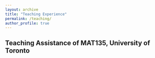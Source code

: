 ```yaml
---
layout: archive
title: "Teaching Experience"
permalink: /teaching/
author_profile: true
---
```


## Teaching Assistance of MAT135, University of Toronto     





    




















